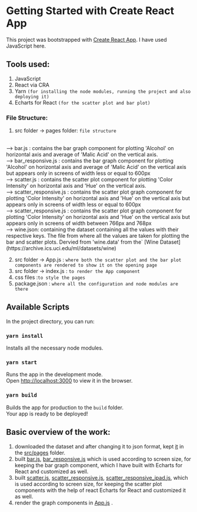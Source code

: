 # Getting Started with Create React App

This project was bootstrapped with [Create React App](https://github.com/facebook/create-react-app).
I have used JavaScript here.

## Tools used:

1. JavaScript
2. React via CRA
3. Yarn `(for installing the node modules, running the project and also deploying it)`
4. Echarts for React `(for the scatter plot and bar plot)`

### File Structure:

1. src folder -> pages folder:
`file structure`
<br>
--> bar.js : contains the bar graph component for plotting 'Alcohol' on horizontal axis and average of 'Malic Acid' on the vertical axis.
<br>
--> bar_responsive.js : contains the bar graph component for plotting 'Alcohol' on horizontal axis and average of 'Malic Acid' on the vertical axis but appears only in screens of width less or equal to 600px
<br>
--> scatter.js : contains the scatter plot component for plotting 'Color Intensity' on horizontal axis and 'Hue' on the vertical axis. 
<br>
--> scatter_responsive.js : contains the scatter plot graph component for plotting 'Color Intensity' on horizontal axis and 'Hue' on the vertical axis but appears only in screens of width less or equal to 600px
<br>
--> scatter_responsive.js : contains the scatter plot graph component for plotting 'Color Intensity' on horizontal axis and 'Hue' on the vertical axis but appears only in screens of width between 766px and 768px
<br>
--> wine.json: containing the dataset containing all the values with their respective keys. The file from where all the values are taken for plotting the bar and scatter plots. Dervied from 'wine.data' from the` [Wine Dataset](https://archive.ics.uci.edu/ml/datasets/wine)

2. src folder -> App.js : `where both the scatter plot and the bar plot components are rendered to show it on the opening page`
3. src folder -> index.js : `to render the App component`
4. css files :`to style the pages`
5. package.json : `where all the configuration and node modules are there`



## Available Scripts

In the project directory, you can run:

### `yarn install`

Installs all the necessary node modules.
### `yarn start`

Runs the app in the development mode.\
Open [http://localhost:3000](http://localhost:3000) to view it in the browser.

### `yarn build`

Builds the app for production to the `build` folder.\
Your app is ready to be deployed!

## Basic overview of the work:
1. downloaded the dataset and after changing it to json format, kept [it](src\pages\wine.json) in the [src/pages](src\pages) folder.
2. built [bar.js](src\pages\bar.js), [bar_responsive.js](src\pages\bar_responsive.js) which is used according to screen size, for keeping the bar graph component, which I have built with Echarts for React and customized as well.
3. built [scatter.js](src\pages\scatter.js), [scatter_responsive.js](src\pages\scatter_responsive.js), [scatter_responsive_ipad.js](src\pages\scatter_responsive_ipad.js), which is used according to screen size, for keeping the scatter plot components with the help of react Echarts for React and customized it as well.
4. render the graph components in [App.js](src\App.js) . 